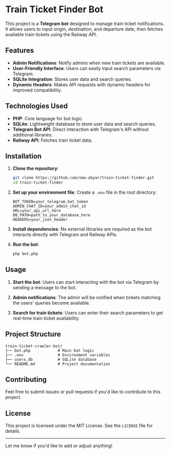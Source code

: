 # Train Ticket Finder Bot

This project is a **Telegram bot** designed to manage train ticket notifications. It allows users to input origin, destination, and departure date, then fetches available train tickets using the Railway API.

## Features

- **Admin Notifications**: Notify admins when new train tickets are available.
- **User-Friendly Interface**: Users can easily input search parameters via Telegram.
- **SQLite Integration**: Stores user data and search queries.
- **Dynamic Headers**: Makes API requests with dynamic headers for improved compatibility.

## Technologies Used

- **PHP**: Core language for bot logic.
- **SQLite**: Lightweight database to store user data and search queries.
- **Telegram Bot API**: Direct interaction with Telegram's API without additional libraries.
- **Railway API**: Fetches train ticket data.

## Installation

1. **Clone the repository**:
   ```bash
   git clone https://github.com/sma-abyar/train-ticket-finder.git
   cd train-ticket-finder
   ```

2. **Set up your environment file**:
   Create a `.env` file in the root directory:
   ```env
   BOT_TOKEN=your_telegram_bot_token
   ADMIN_CHAT_ID=your_admin_chat_id
   URL=your_api_url_here
   DB_PATH=path_to_your_database_here
   HEADERS=your_json_header
   ```

3. **Install dependencies**:
   No external libraries are required as the bot interacts directly with Telegram and Railway APIs.

4. **Run the bot**:
   ```bash
   php bot.php
   ```

## Usage

1. **Start the bot**:
   Users can start interacting with the bot via Telegram by sending a message to the bot.

2. **Admin notifications**:
   The admin will be notified when tickets matching the users' queries become available.

3. **Search for train tickets**:
   Users can enter their search parameters to get real-time train ticket availability.

## Project Structure

```
train-ticket-crawler-bot/
├── bot.php            # Main bot logic
├── .env               # Environment variables
├── users.db           # SQLite database
└── README.md          # Project documentation
```

## Contributing

Feel free to submit issues or pull requests if you'd like to contribute to this project.

## License

This project is licensed under the MIT License. See the `LICENSE` file for details.

--- 

Let me know if you'd like to add or adjust anything!